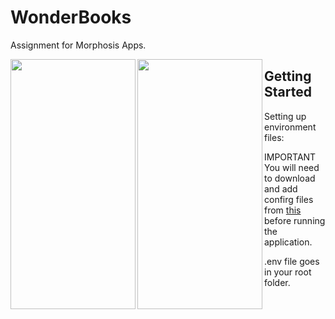 # WonderBooks

Assignment for Morphosis Apps.

<a href="url"><img src="https://raw.githubusercontent.com/manas-raj-shrestha/WonderBooks/NYT-2/screen_shot.png" align="left" height="400" width="200" ></a>

<a href="url"><img src="https://raw.githubusercontent.com/manas-raj-shrestha/WonderBooks/NYT-2/screen_shot_2.png" align="left" height="400" width="200" ></a>

## Getting Started

Setting up environment files:

IMPORTANT You will need to download and add confirg files from [this](https://drive.google.com/drive/folders/1Bb2V0KdwDH2J_gV3OZ8PHq_yHSajUODI?usp=sharing) before running the application.

.env file goes in your root folder.
